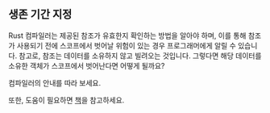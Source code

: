 ## 생존 기간 지정

Rust 컴파일러는 제공된 참조가 유효한지 확인하는 방법을 알아야 하며, 이를 통해 참조가 사용되기 전에 스코프에서 벗어날 위험이 있는 경우 프로그래머에게 알릴 수 있습니다. 참고로, 참조는 데이터를 소유하지 않고 빌려오는 것입니다. 그렇다면 해당 데이터를 소유한 객체가 스코프에서 벗어난다면 어떻게 될까요?

<div class="hint">
컴파일러의 안내를 따라 보세요.

또한, 도움이 필요하면 [책](https://doc.rust-lang.org/book/ch10-03-lifetime-syntax.html)을 참고하세요.
</div>